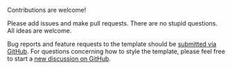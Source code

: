 Contributions are welcome! 

Please add issues and make pull requests. There are no stupid questions. All ideas are welcome.

Bug reports and feature requests to the template  should be [submitted via GitHub](https://github.com/Xu-Duan/Xu-Duan.github.io/issues/new/choose). For questions concerning how to style the template, please feel free to start a [new discussion on GitHub](https://github.com/Xu-Duan/Xu-Duan.github.io/discussions).

